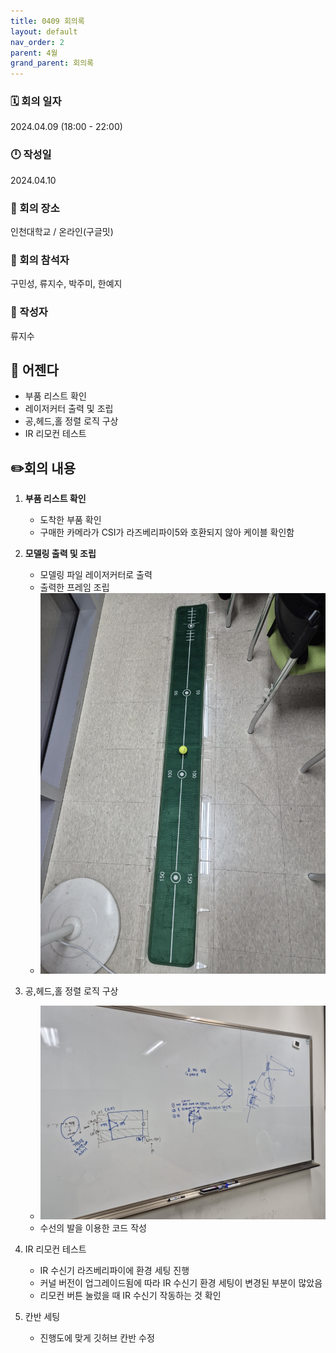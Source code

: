 ```yaml
---
title: 0409 회의록
layout: default
nav_order: 2
parent: 4월
grand_parent: 회의록
---
```


### 🗓️ 회의 일자

2024.04.09
(18:00 - 22:00)

### 🕛 작성일

2024.04.10

### 🚩 회의 장소

인천대학교 / 온라인(구글밋)

### 🤝 회의 참석자

구민성, 류지수, 박주미, 한예지

### 🙎 작성자

류지수

## 📣 어젠다

- 부품 리스트 확인
- 레이저커터 출력 및 조립
- 공,헤드,홀 정렬 로직 구상
- IR 리모컨 테스트

## ✏️회의 내용

1. **부품 리스트 확인**

   - 도착한 부품 확인
   - 구매한 카메라가 CSI가 라즈베리파이5와 호환되지 않아 케이블 확인함
     <br/>

2. **모델링 출력 및 조립**

   - 모델링 파일 레이저커터로 출력
   - 출력한 프레임 조립
   - ![image](../../../public/hw.jpeg)
     <br/>

3. 공,헤드,홀 정렬 로직 구상

   - ![image](../../../public/logic.jpeg)
   - 수선의 발을 이용한 코드 작성
     <br/>

4. IR 리모컨 테스트

   - IR 수신기 라즈베리파이에 환경 세팅 진행
   - 커널 버전이 업그레이드됨에 따라 IR 수신기 환경 세팅이 변경된 부분이 많았음
   - 리모컨 버튼 눌렀을 때 IR 수신기 작동하는 것 확인
     <br/>

5. 칸반 세팅

   - 진행도에 맞게 깃허브 칸반 수정
